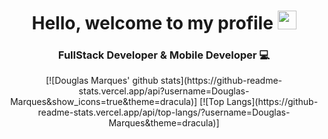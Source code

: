 <h1 align="center"> Hello, welcome to my profile <img src="https://media.giphy.com/media/hvRJCLFzcasrR4ia7z/giphy.gif" width="30px"></h1>

<h3 align="center">FullStack Developer & Mobile Developer 💻</h3>

<div align="center">
    [![Douglas Marques' github stats](https://github-readme-stats.vercel.app/api?username=Douglas-Marques&show_icons=true&theme=dracula)]
    [![Top Langs](https://github-readme-stats.vercel.app/api/top-langs/?username=Douglas-Marques&theme=dracula)]
</div>
